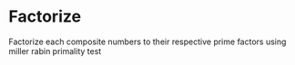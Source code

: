 # Factorize
Factorize each composite numbers to their respective prime factors using miller rabin primality test
